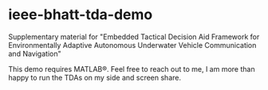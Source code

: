 # ieee-bhatt-tda-demo
Supplementary material for "Embedded Tactical Decision Aid Framework for Environmentally Adaptive Autonomous Underwater Vehicle Communication and Navigation"

This demo requires MATLAB&reg;. Feel free to reach out to me, I am more than happy to run the TDAs on my side and screen share.
